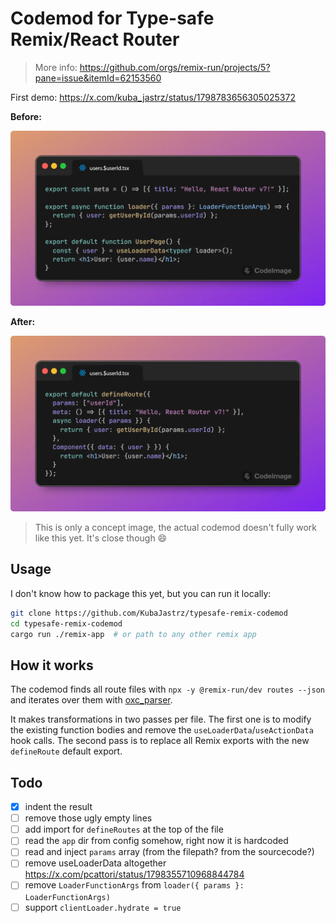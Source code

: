 # Codemod for Type-safe Remix/React Router

> More info: https://github.com/orgs/remix-run/projects/5?pane=issue&itemId=62153560

First demo: https://x.com/kuba_jastrz/status/1798783656305025372

**Before:**

![before](./docs/before.webp)

**After:**

![after](./docs/after.webp)

> This is only a concept image, the actual codemod doesn't fully work like this yet. It's close though 😄

## Usage

I don't know how to package this yet, but you can run it locally:

```bash
git clone https://github.com/KubaJastrz/typesafe-remix-codemod
cd typesafe-remix-codemod
cargo run ./remix-app  # or path to any other remix app
```

## How it works

The codemod finds all route files with `npx -y @remix-run/dev routes --json` and iterates over them with [oxc_parser](https://oxc.rs/docs/guide/usage/parser.html).

It makes transformations in two passes per file. The first one is to modify the existing function bodies and remove the `useLoaderData`/`useActionData` hook calls. The second pass is to replace all Remix exports with the new `defineRoute` default export.

## Todo

- [x] indent the result
- [ ] remove those ugly empty lines
- [ ] add import for `defineRoutes` at the top of the file
- [ ] read the `app` dir from config somehow, right now it is hardcoded
- [ ] read and inject `params` array (from the filepath? from the sourcecode?)
- [ ] remove useLoaderData altogether https://x.com/pcattori/status/1798355710968844784
- [ ] remove `LoaderFunctionArgs` from `loader({ params }: LoaderFunctionArgs)`
- [ ] support `clientLoader.hydrate = true`
